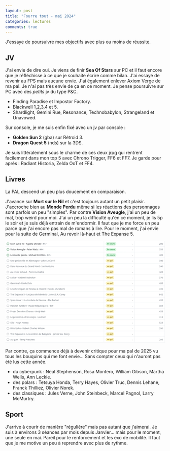 ```yaml
---
layout: post
title: "Fourre tout - mai 2024"
categories: lectures
comments: true
---
```


J'essaye de poursuivre mes objectifs avec plus ou moins de réussite.

## JV

J'ai envie de dire oui. Je viens de finir **Sea Of Stars** sur PC et il faut encore que je réfléchisse à ce que je souhaite écrire comme bilan. J'ai essayé de revenir au FPS mais aucune envie. J'ai également enlever Axiom Verge de ma pal. Je n'ai pas très envie de ça en ce moment. Je pense poursuivre sur PC avec des *petits* jv du type P&C. 

* Finding Paradise et Impostor Factory.
* Blackwell 1,2,3,4 et 5.
* Shardlight, Gemini Rue, Resonance, Technobabylon, Strangeland et Unavowed.

Sur console, je me suis enfin fixé avec un jv par console : 

* **Golden Sun 2** (gba) sur Rétroid 3.
* **Dragon Quest 5** (nds) sur la 3DS.

Je suis littéralement sous le charme de ces deux jrpg qui rentrent facilement dans mon top 5 avec Chrono Trigger, FF6 et FF7. Je garde pour après : Radiant Historia, Zelda OoT et FF4. 

## Livres

La PAL descend un peu plus doucement en comparaison. 

J'avance sur **Mort sur le Nil** et c'est toujours autant un petit plaisir. J'accroche bien au **Monde Perdu** même si les réactions des personnages sont parfois un peu "simples". Par contre **Vision Aveugle**, j'ai un peu de mal, trop weird pour moi. J'ai un peu la difficulté qu'en ce moment, je lis 5p le soir et je suis déjà entrain de m'endormir. Il faut que je me force un peu parce que j'ai encore pas mal de romans à lire. Pour le moment, j'ai envie pour la suite de Germinal, Au revoir là-haut et The Expanse 5. 

![pal](https://github.com/homeostasie/bouquins/raw/master/_pics/blog/2024/pal-mai-2024.jpg)

Par contre, ça commence déjà à devenir critique pour ma pal de 2025 vu tous les bouquins qui me font envie... Sans compter ceux qui n'auront pas été lus cette année. 

* du cyberpunk : Neal Stephenson, Rosa Montero, William Gibson, Martha Wells, Ann Leckie.
* des polars : Tetsuya Honda, Terry Hayes, Olivier Truc, Dennis Lehane, Franck Thilliez, Olivier Norek.
* des classiques : Jules Verne, John Steinbeck, Marcel Pagnol, Larry McMurtry.

## Sport

J'arrive à courir de manière "régulière" mais pas autant que j'aimerai. Je suis à environs 3 séances par mois depuis Janvier... mais pour le moment, une seule en mai. 
Pareil pour le renforcement et les exo de mobilité. Il faut que je me motive un peu à reprendre avec plus de rythme. 
